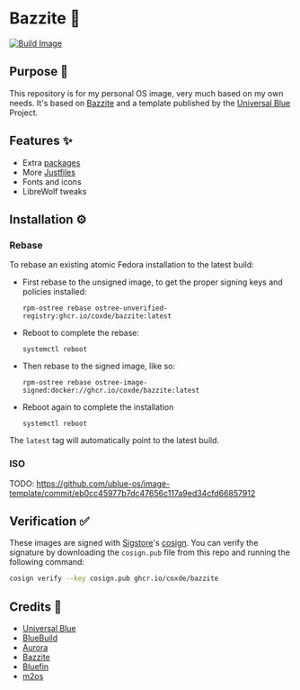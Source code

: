 # Bazzite 🔮

[![Build Image](https://github.com/coxde/bazzite/actions/workflows/build.yml/badge.svg)](https://github.com/coxde/bazzite/actions/workflows/build.yml)

## Purpose 🤔

This repository is for my personal OS image, very much based on my own needs. It's based on [Bazzite](https://github.com/ublue-os/bazzite/) and a template published by the [Universal Blue](https://universal-blue.org/) Project.

## Features ✨

-   Extra [packages](https://github.com/coxde/bazzite/blob/main/build_files/packages.sh)
-   More [Justfiles](https://github.com/coxde/bazzite/tree/main/build_files/just)
-   Fonts and icons
-   LibreWolf tweaks

## Installation ⚙️

### Rebase

To rebase an existing atomic Fedora installation to the latest build:

-   First rebase to the unsigned image, to get the proper signing keys and policies installed:
    ```
    rpm-ostree rebase ostree-unverified-registry:ghcr.io/coxde/bazzite:latest
    ```
-   Reboot to complete the rebase:
    ```
    systemctl reboot
    ```
-   Then rebase to the signed image, like so:
    ```
    rpm-ostree rebase ostree-image-signed:docker://ghcr.io/coxde/bazzite:latest
    ```
-   Reboot again to complete the installation
    ```
    systemctl reboot
    ```

The `latest` tag will automatically point to the latest build.

### ISO

TODO: https://github.com/ublue-os/image-template/commit/eb0cc45977b7dc47656c117a9ed34cfd66857912

## Verification ✅

These images are signed with [Sigstore](https://www.sigstore.dev/)'s [cosign](https://github.com/sigstore/cosign). You can verify the signature by downloading the `cosign.pub` file from this repo and running the following command:

```bash
cosign verify --key cosign.pub ghcr.io/coxde/bazzite
```

## Credits 💌

-   [Universal Blue](https://universal-blue.org/)
-   [BlueBuild](https://blue-build.org/)
-   [Aurora](https://getaurora.dev/)
-   [Bazzite](https://bazzite.gg/)
-   [Bluefin](https://projectbluefin.io/)
-   [m2os](https://github.com/m2giles/m2os)
